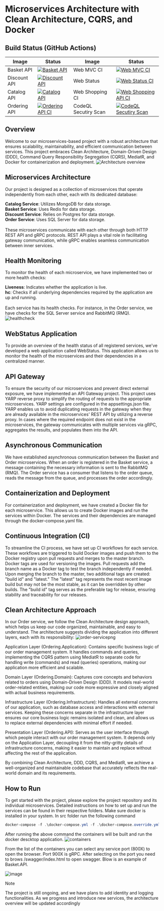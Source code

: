 # Microservices Architecture with Clean Architecture, CQRS, and Docker

## Build Status (GitHub Actions)
| Image | Status | Image | Status |
| ------------- | ------------- | ------------- | ------------- |
| Basket API | [![Basket API](https://github.com/behdad088/AspnetCoreMicroservices-Eshop/actions/workflows/basket-api.yml/badge.svg)](https://github.com/behdad088/AspnetCoreMicroservices-Eshop/actions?query=workflow:basket-api)| Web MVC CI | [![Web MVC CI](https://github.com/behdad088/AspnetCoreMicroservices-Eshop/actions/workflows/webmvc.yml/badge.svg)](https://github.com/behdad088/AspnetCoreMicroservices-Eshop/actions/workflows/webmvc.yml)
| Discount API | [![Discount API](https://github.com/behdad088/AspnetCoreMicroservices-Eshop/actions/workflows/discount-api.yml/badge.svg)](https://github.com/behdad088/AspnetCoreMicroservices-Eshop/actions?query=workflow:discount-api)|Web Status |[![Web Status CI](https://github.com/behdad088/AspnetCoreMicroservices-Eshop/actions/workflows/webstatus.yml/badge.svg)](https://github.com/behdad088/AspnetCoreMicroservices-Eshop/actions/workflows/webstatus.yml) |
|Catalog API | [![Catalog API](https://github.com/behdad088/AspnetCoreMicroservices-Eshop/actions/workflows/catalog-api.yml/badge.svg)](https://github.com/behdad088/AspnetCoreMicroservices-Eshop/actions?query=workflow:catalog-api)| Web Shopping CI | [![Web Shopping API CI](https://github.com/behdad088/AspnetCoreMicroservices-Eshop/actions/workflows/web-shopping-api.yml/badge.svg)](https://github.com/behdad088/AspnetCoreMicroservices-Eshop/actions/workflows/web-shopping-api.yml)
Ordering API| [![Ordering API CI](https://github.com/behdad088/AspnetCoreMicroservices-Eshop/actions/workflows/ordering-api.yml/badge.svg)](https://github.com/behdad088/AspnetCoreMicroservices-Eshop/actions/workflows/ordering-api.yml) | CodeQL Secutiry Scan | [![CodeQL Secutiry Scan](https://github.com/behdad088/AspnetCoreMicroservices-Eshop/actions/workflows/codeql.yml/badge.svg)](https://github.com/behdad088/AspnetCoreMicroservices-Eshop/actions/workflows/codeql.yml)


## Overview
Welcome to our microservices-based project with a robust architecture that ensures scalability, maintainability, and efficient communication between services. This project embraces Clean Architecture, Domain-Driven Design (DDD), Command Query Responsibility Segregation (CQRS), MediatR, and Docker for containerization and deployment.
![Architecture overview](https://github.com/behdad088/AspnetCoreMicroservices-Eshop/assets/9384578/fa81f770-1778-4477-934b-51fbf0fb6b08)

## Microservices Architecture
Our project is designed as a collection of microservices that operate independently from each other, each with its dedicated database:

**Catalog Service**: Utilizes MongoDB for data storage.<br>
**Basket Service**: Uses Redis for data storage.<br>
**Discount Service**: Relies on Postgres for data storage.<br>
**Order Service**: Uses SQL Server for data storage.<br> <br>
These microservices communicate with each other through both HTTP REST API and gRPC protocols. REST API plays a vital role in facilitating gateway communication, while gRPC enables seamless communication between inner services.

## Health Monitoring
To monitor the health of each microservice, we have implemented two or more health checks:

**Liveness**: Indicates whether the application is live.<br>
**hc**: Checks if all underlying dependencies required by the application are up and running.<br><br>
Each service has its health checks. For instance, in the Order service, we have checks for the SQL Server service and RabbitMQ (RMQ).
![healthcheck](https://github.com/behdad088/AspnetCoreMicroservices-Eshop/assets/9384578/486eb3c1-df21-4601-97bb-bd71337c7207)

## WebStatus Application
To provide an overview of the health status of all registered services, we've developed a web application called WebStatus. This application allows us to monitor the health of the microservices and their dependencies in a centralized manner.

## API Gateway
To ensure the security of our microservices and prevent direct external exposure, we have implemented an API Gateway project. This project uses YARP reverse proxy to simplify the routing of requests to the appropriate microservices. YARP settings are configured in the appsettings.json file. YARP enables us to avoid duplicating requests in the gateway when they are already available in the microservices' REST API by utilizing a reverse proxy. In cases where the required endpoint does not exist in the microservices, the gateway communicates with multiple services via gRPC, aggregates the results, and populates them into the API.

## Asynchronous Communication
We have established asynchronous communication between the Basket and Order microservices. When an order is registered in the Basket service, a message containing the necessary information is sent to the RabbitMQ (RMQ). The Order service has a consumer that listens to the order queue, reads the message from the queue, and processes the order accordingly.

## Containerization and Deployment
For containerization and deployment, we have created a Docker file for each microservice. This allows us to create Docker images and run the services within Docker. The services and their dependencies are managed through the docker-compose.yaml file.

## Continuous Integration (CI)
To streamline the CI process, we have set up CI workflows for each service. These workflows are triggered to build Docker images and push them to the Docker registry upon pull requests and merges to the master branch. Docker tags are used for versioning the images. Pull requests add the branch name as a Docker tag to test the branch independently if needed. Upon merging the branch to the master, two additional tags are created: "build id" and "latest." The "latest" tag represents the most recent image build but may not be the most stable, as it can be overridden by other builds. The "build id" tag serves as the preferable tag for release, ensuring stability and traceability for our releases.

## Clean Architecture Approach
In our Order service, we follow the Clean Architecture design approach, which helps us keep our code organized, maintainable, and easy to understand. The architecture suggests dividing the application into different layers, each with its responsibility:
![order-servicepng](https://github.com/behdad088/AspnetCoreMicroservices-Eshop/assets/9384578/34a68060-6959-4e92-911a-9ed092e2ed98)

Application Layer (Ordering.Application): Contains specific business logic of our order management system. It handles commands and queries, implementing the CQRS pattern using MediatR to separate code for handling write (commands) and read (queries) operations, making our application more efficient and scalable.

Domain Layer (Ordering.Domain): Captures core concepts and behaviors related to orders using Domain-Driven Design (DDD). It models real-world order-related entities, making our code more expressive and closely aligned with actual business requirements.

Infrastructure Layer (Ordering.Infrastructure): Handles all external concerns of our application, such as database access and interactions with external services. Keeping these concerns separate in the infrastructure layer ensures our core business logic remains isolated and clean, and allows us to replace external dependencies with minimal effort if needed.

Presentation Layer (Ordering.API): Serves as the user interface through which people interact with our order management system. It depends only on the Application Layer, decoupling it from the nitty-gritty details of infrastructure concerns, making it easier to maintain and replace without affecting the rest of the application.

By combining Clean Architecture, DDD, CQRS, and MediatR, we achieve a well-organized and maintainable codebase that accurately reflects the real-world domain and its requirements.

## How to Run
To get started with the project, please explore the project repository and its individual microservices. Detailed instructions on how to set up and run the services can be found in their respective folders.
Make sure docker is installed in your system. 
In src folder run the following command

```powershell
docker-compose -f .\docker-compose.yml -f .\docker-compose.override.yml up --build -d
```
After running the above command the containers will be built and run the docker descktop application. 
![containers](https://github.com/behdad088/AspnetCoreMicroservices-Eshop/assets/9384578/3992f159-c038-4a80-a71f-d75f90aeb175)

From the list of the containers you can select any service port (800X) to open the browser. Port 900X is gRPC. After selecting on the port you need to brows /swagger/index.html to open swagger. Blow is an example of Basket.API.

![image](https://github.com/behdad088/AspnetCoreMicroservices-Eshop/assets/9384578/5b36b553-54ca-4608-b5cb-96b851b890eb)

>[!NOTE]
>The project is still ongoing, and we have plans to add identity and logging functionalities. As we progress and introduce new services, the architecture overview will be updated accordingly
